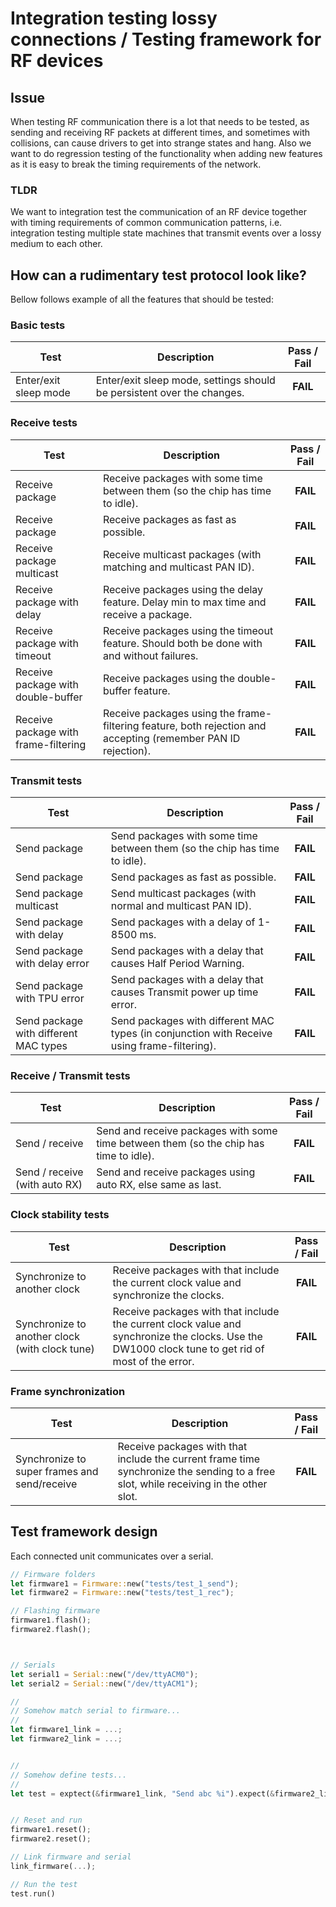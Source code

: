 # Integration testing lossy connections / Testing framework for RF devices

## Issue

When testing RF communication there is a lot that needs to be tested, as sending and receiving RF
packets at different times, and sometimes with collisions, can cause drivers to get into strange
states and hang. Also we want to do regression testing of the functionality when adding new
features as it is easy to break the timing requirements of the network.


### TLDR

We want to integration test the communication of an RF device together with timing requirements of
common communication patterns, i.e. integration testing multiple state machines that transmit
events over a lossy medium to each other.

## How can a rudimentary test protocol look like?

Bellow follows example of all the features that should be tested:

### Basic tests

| **Test** | **Description** | **Pass / Fail** |
| -------- | --------------- | :-------------: |
| Enter/exit sleep mode     | Enter/exit sleep mode, settings should be persistent over the changes.        | **FAIL** |

### Receive tests

| **Test** | **Description** | **Pass / Fail** |
| -------- | --------------- | :-------------: |
| Receive package                       | Receive packages with some time between them (so the chip has time to idle).                                  | **FAIL** |
| Receive package                       | Receive packages as fast as possible.                                                                         | **FAIL** |
| Receive package multicast             | Receive multicast packages (with matching and multicast PAN ID).                                              | **FAIL** |
| Receive package with delay            | Receive packages using the delay feature. Delay min to max time and receive a package.                        | **FAIL** |
| Receive package with timeout          | Receive packages using the timeout feature. Should both be done with and without failures.                    | **FAIL** |
| Receive package with double-buffer    | Receive packages using the double-buffer feature.                                                             | **FAIL** |
| Receive package with frame-filtering  | Receive packages using the frame-filtering feature, both rejection and accepting (remember PAN ID rejection). | **FAIL** |


### Transmit tests

| **Test** | **Description** | **Pass / Fail** |
| -------- | --------------- | :-------------: |
| Send package                          | Send packages with some time between them (so the chip has time to idle).                     | **FAIL** |
| Send package                          | Send packages as fast as possible.                                                            | **FAIL** |
| Send package multicast                | Send multicast packages (with normal and multicast PAN ID).                                   | **FAIL** |
| Send package with delay               | Send packages with a delay of 1-8500 ms.                                                      | **FAIL** |
| Send package with delay error         | Send packages with a delay that causes Half Period Warning.                                   | **FAIL** |
| Send package with TPU error           | Send packages with a delay that causes Transmit power up time error.                          | **FAIL** |
| Send package with different MAC types | Send packages with different MAC types (in conjunction with Receive using frame-filtering).   | **FAIL** |


### Receive / Transmit tests

| **Test** | **Description** | **Pass / Fail** |
| -------- | --------------- | :-------------: |
| Send / receive                    | Send and receive packages with some time between them (so the chip has time to idle).     | **FAIL** |
| Send / receive (with auto RX)     | Send and receive packages using auto RX, else same as last.                               | **FAIL** |


### Clock stability tests

| **Test** | **Description** | **Pass / Fail** |
| -------- | --------------- | :-------------: |
| Synchronize to another clock                      | Receive packages with that include the current clock value and synchronize the clocks.                                                                | **FAIL** |
| Synchronize to another clock (with clock tune)    | Receive packages with that include the current clock value and synchronize the clocks. Use the DW1000 clock tune to get rid of most of the error.     | **FAIL** |

### Frame synchronization

| **Test** | **Description** | **Pass / Fail** |
| -------- | --------------- | :-------------: |
| Synchronize to super frames and send/receive      | Receive packages with that include the current frame time synchronize the sending to a free slot, while receiving in the other slot.    | **FAIL** |


## Test framework design

Each connected unit communicates over a serial.

```rust
// Firmware folders
let firmware1 = Firmware::new("tests/test_1_send");
let firmware2 = Firmware::new("tests/test_1_rec");

// Flashing firmware
firmware1.flash();
firmware2.flash();



// Serials
let serial1 = Serial::new("/dev/ttyACM0");
let serial2 = Serial::new("/dev/ttyACM1");

//
// Somehow match serial to firmware...
//
let firmware1_link = ...;
let firmware2_link = ...;


//
// Somehow define tests...
//
let test = exptect(&firmware1_link, "Send abc %i").expect(&firmware2_link, "Received abc %i").pass();


// Reset and run
firmware1.reset();
firmware2.reset();

// Link firmware and serial
link_firmware(...);

// Run the test
test.run()
```


